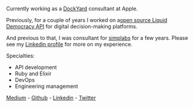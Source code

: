 Currently working as a [DockYard](https://dockyard.com/) consultant at Apple.

Previously, for a couple of years I worked on a[open source Liquid Democracy API](https://github.com/liquidvotingio/api) for digital decision-making platforms.

And previous to that, I was consultant for [simplabs](https://simplabs.com/) for a few years. Please see my [Linkedin profile](https://www.linkedin.com/in/oliverbarnes/) for more on my experience.

Specialties:
- API development
- Ruby and Elixir
- DevOps
- Engineering management


[Medium](https://medium.com/@oliver_azevedo_barnes) - [Github](https://github.com/oliverbarnes) - [Linkedin](https://www.linkedin.com/in/oliverbarnes/) - [Twitter](https://twitter.com/oliverbarnes)
